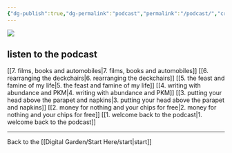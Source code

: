 ```yaml
---
{"dg-publish":true,"dg-permalink":"podcast","permalink":"/podcast/","created":"","updated":""}
---
```



![](https://source.unsplash.com/uT55XxQLQGU/1900x1200)

## listen to the podcast

[[7. films, books and automobiles\|7. films, books and automobiles]]
[[6. rearranging the deckchairs\|6. rearranging the deckchairs]]
[[5. the feast and famine of my life\|5. the feast and famine of my life]]
[[4. writing with abundance and PKM\|4. writing with abundance and PKM]]
[[3. putting your head above the parapet and napkins\|3. putting your head above the parapet and napkins]]
[[2. money for nothing and your chips for free\|2. money for nothing and your chips for free]]
[[1. welcome back to the podcast\|1. welcome back to the podcast]]

---

Back to the [[Digital Garden/Start Here/start\|start]]

